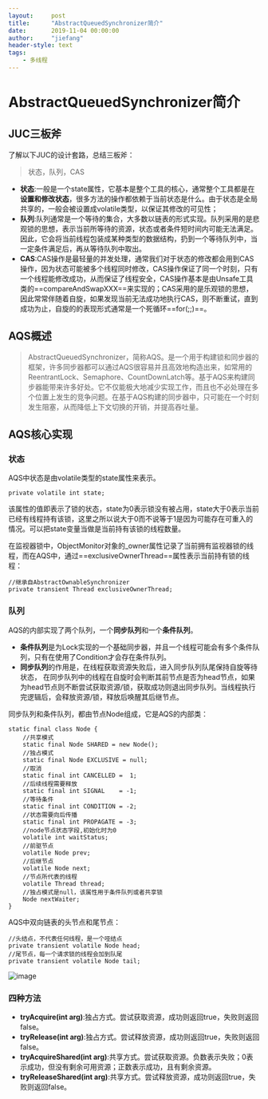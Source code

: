 ```yaml
---
layout:     post
title:      "AbstractQueuedSynchronizer简介"
date:       2019-11-04 00:00:00
author:     "jiefang"
header-style: text
tags:
    - 多线程
---
```

# AbstractQueuedSynchronizer简介
## JUC三板斧
了解以下JUC的设计套路，总结三板斧：
>状态，队列，CAS

- **状态**:一般是一个state属性，它基本是整个工具的核心，通常整个工具都是在**设置和修改状态**，很多方法的操作都依赖于当前状态是什么。由于状态是全局共享的，一般会被设置成volatile类型，以保证其修改的可见性；
- **队列**:队列通常是一个等待的集合，大多数以链表的形式实现。队列采用的是悲观锁的思想，表示当前所等待的资源，状态或者条件短时间内可能无法满足。因此，它会将当前线程包装成某种类型的数据结构，扔到一个等待队列中，当一定条件满足后，再从等待队列中取出。
- **CAS**:CAS操作是最轻量的并发处理，通常我们对于状态的修改都会用到CAS操作，因为状态可能被多个线程同时修改，CAS操作保证了同一个时刻，只有一个线程能修改成功，从而保证了线程安全，CAS操作基本是由Unsafe工具类的==compareAndSwapXXX==来实现的；CAS采用的是乐观锁的思想，因此常常伴随着自旋，如果发现当前无法成功地执行CAS，则不断重试，直到成功为止，自旋的的表现形式通常是一个死循环==for(;;)==。

## AQS概述
>AbstractQueuedSynchronizer，简称AQS。是一个用于构建锁和同步器的框架，许多同步器都可以通过AQS很容易并且高效地构造出来，如常用的ReentrantLock、Semaphore、CountDownLatch等。基于AQS来构建同步器能带来许多好处。它不仅能极大地减少实现工作，而且也不必处理在多个位置上发生的竞争问题。在基于AQS构建的同步器中，只可能在一个时刻发生阻塞，从而降低上下文切换的开销，并提高吞吐量。

## AQS核心实现

### 状态
AQS中状态是由volatile类型的state属性来表示。
```
private volatile int state;
```
该属性的值即表示了锁的状态，state为0表示锁没有被占用，state大于0表示当前已经有线程持有该锁，这里之所以说大于0而不说等于1是因为可能存在可重入的情况。可以把state变量当做是当前持有该锁的线程数量。

在监视器锁中，ObjectMonitor对象的_owner属性记录了当前拥有监视器锁的线程，而在AQS中，通过==exclusiveOwnerThread==属性表示当前持有锁的线程：
```
//继承自AbstractOwnableSynchronizer
private transient Thread exclusiveOwnerThread;
```
### 队列
AQS的内部实现了两个队列，一个**同步队列**和一个**条件队列**。
- **条件队列**是为Lock实现的一个基础同步器，并且一个线程可能会有多个条件队列，只有在使用了Condition才会存在条件队列。
- **同步队列**的作用是，在线程获取资源失败后，进入同步队列队尾保持自旋等待状态， 在同步队列中的线程在自旋时会判断其前节点是否为head节点，如果为head节点则不断尝试获取资源/锁，获取成功则退出同步队列。当线程执行完逻辑后，会释放资源/锁，释放后唤醒其后继节点。

同步队列和条件队列，都由节点Node组成，它是AQS的内部类：
```
static final class Node {
    //共享模式
    static final Node SHARED = new Node();
    //独占模式
    static final Node EXCLUSIVE = null;
    //取消
    static final int CANCELLED =  1;
    //后续线程需要释放
    static final int SIGNAL    = -1;
    //等待条件
    static final int CONDITION = -2;
    //状态需要向后传播
    static final int PROPAGATE = -3;
    //node节点状态字段,初始化时为0
    volatile int waitStatus;
    //前驱节点
    volatile Node prev;
    //后继节点
    volatile Node next;
    //节点所代表的线程
    volatile Thread thread;
    //独占模式是null，该属性用于条件队列或者共享锁
    Node nextWaiter;
}
```
AQS中双向链表的头节点和尾节点：
```
//头结点，不代表任何线程，是一个哑结点
private transient volatile Node head;
//尾节点，每一个请求锁的线程会加到队尾
private transient volatile Node tail;
```

![image](https://s2.ax1x.com/2019/11/04/KvhVRx.png)



### 四种方法
- **tryAcquire(int arg)**:独占方式。尝试获取资源，成功则返回true，失败则返回false。
- **tryRelease(int arg)**:独占方式。尝试释放资源，成功则返回true，失败则返回false。
- **tryAcquireShared(int arg)**:共享方式。尝试获取资源。负数表示失败；0表示成功，但没有剩余可用资源；正数表示成功，且有剩余资源。
- **tryReleaseShared(int arg)**:共享方式。尝试释放资源，成功则返回true，失败则返回false。